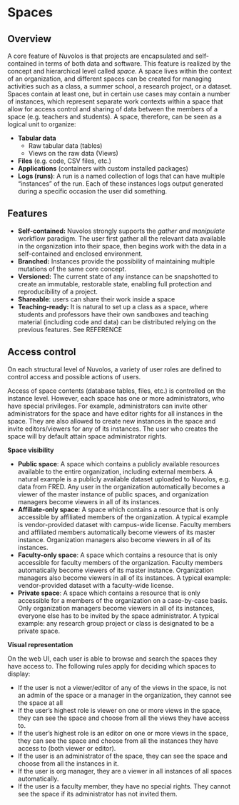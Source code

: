 # Spaces

## Overview

A core feature of Nuvolos is that projects are encapsulated and self-contained in terms of both data and software. This feature is realized by the concept and hierarchical level called _space._ A space lives within the context of an organization, and different spaces can be created for managing activities such as a class, a summer school, a research project, or a dataset. Spaces contain at least one, but in certain use cases may contain a number of instances, which represent separate work contexts within a space that allow for access control and sharing of data between the members of a space \(e.g. teachers and students\). A space, therefore, can be seen as a logical unit to organize:

* **Tabular data**
  * Raw tabular data \(tables\)
  * Views on the raw data \(Views\)
* **Files** \(e.g. code, CSV files, etc.\)
* **Applications** \(containers with custom installed packages\)
* **Logs \(runs\)**: A run is a named collection of logs that can have multiple “instances” of the run. Each of these instances logs output generated during a specific occasion the user did something.

## Features

* **Self-contained:** Nuvolos strongly supports the _gather and manipulate_ workflow paradigm. The user first gather all the relevant data available in the organization into their space, then begins work with the data in a self-contained and enclosed environment.
* **Branched:** Instances provide the possibility of maintaining multiple mutations of the same core concept.
* **Versioned:** The current state of any instance can be snapshotted to create an immutable, restorable state, enabling full protection and reproducibility of a project.
* **Shareable**: users can share their work inside a space
* **Teaching-ready:** It is natural to set up a class as a space, where students and professors have their own sandboxes and teaching material \(including code and data\) can be distributed relying on the previous features. See REFERENCE

## Access control

On each structural level of Nuvolos, a variety of user roles are defined to control access and possible actions of users. 

Access of space contents \(database tables, files, etc.\) is controlled on the instance level. However, each space has one or more administrators, who have special privileges. For example, administrators can invite other administrators for the space and have editor rights for all instances in the space. They are also allowed to create new instances in the space and invite editors/viewers for any of its instances. The user who creates the space will by default attain space administrator rights.

**Space visibility**

* **Public space**: A space which contains a publicly available resources available to the entire organization, including external members. A natural example is a publicly available dataset uploaded to Nuvolos, e.g. data from FRED. Any user in the organization automatically becomes a viewer of the master instance of public spaces, and organization managers become viewers in all of its instances.
* **Affiliate-only space**: A space which contains a resource that is only accessible by affiliated members of the organization. A typical example is vendor-provided dataset with campus-wide license. Faculty members and affiliated members automatically become viewers of its master instance. Organization managers also become viewers in all of its instances.
* **Faculty-only space**: A space which contains a resource that is only accessible for faculty members of the organization. Faculty members automatically become viewers of its master instance. Organization managers also become viewers in all of its instances. A typical example: vendor-provided dataset with a faculty-wide license.
* **Private space**: A space which contains a resource that is only accessible for a members of the organization on a case-by-case basis. Only organization managers become viewers in all of its instances, everyone else has to be invited by the space administrator. A typical example: any research group project or class is designated to be a private space.

**Visual representation**

On the web UI, each user is able to browse and search the spaces they have access to. The following rules apply for deciding which spaces to display:

* If the user is not a viewer/editor of any of the views in the space, is not an admin of the space or a manager in the organization, they cannot see the space at all
* If the user’s highest role is viewer on one or more views in the space, they can see the space and choose from all the views they have access to.
* If the user’s highest role is an editor on one or more views in the space, they can see the space and choose from all the instances they have access to \(both viewer or editor\).
* If the user is an administrator of the space, they can see the space and choose from all the instances in it.
* If the user is org manager, they are a viewer in all instances of all spaces automatically.
* If the user is a faculty member, they have no special rights. They cannot see the space if its administrator has not invited them.

